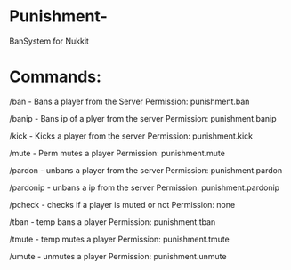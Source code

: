 # Punishment-
BanSystem for Nukkit

# Commands:

/ban - Bans a player from the Server
Permission: punishment.ban

/banip - Bans ip of a plyer from the server
Permission: punishment.banip

/kick - Kicks a player from the server
Permission: punishment.kick

/mute - Perm mutes a player
Permission: punishment.mute

/pardon - unbans a player from the server
Permission: punishment.pardon

/pardonip - unbans a ip from the server
Permission: punishment.pardonip

/pcheck - checks if a player is muted or not
Permission: none

/tban - temp bans a player
Permission: punishment.tban

/tmute - temp mutes a player
Permission: punishment.tmute

/umute - unmutes a player
Permission: punishment.unmute
